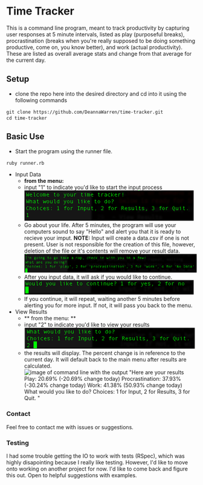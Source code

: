 # Time Tracker

This is a command line program, meant to track productivity by capturing user responses at 5 minute intervals, listed as play (purposeful breaks), procrastination (breaks when you're really supposed to be doing something productive, come on, you know better), and work (actual productivity). These are listed as overall average stats and change from that average for the current day.

## Setup

- clone the repo here into the desired directory and cd into it using the following commands

````
git clone https://github.com/DeannaWarren/time-tracker.git
cd time-tracker
````
## Basic Use

- Start the program using the runner file.

````
ruby runner.rb
````
- Input Data
  - **from the menu:**
  - input "1" to indicate you'd like to start the input process
  ![image of command line with the output "Welcome to your time tracker! What would you like to do? Choices: 1 for Input, 2 for Results, 3 for Quit.". The line below shows the user input as "1"](imgs/menu-to-input.png)
  - Go about your life. After 5 minutes, the program will use your computers sound to say "Hello" and alert you that it is ready to recieve your imput. **NOTE:** Input will create a data.csv if one is not present. User is not responsible for the creation of this file, however, deletion of the file or it's contents will remove your result data.
  ![image of command line with the output "I'm going to go take a nap, check in with you in a few! What are you doing? Choices: 1 for 'play', 2 for 'procrastination', 3 for 'work', 4 for 'No Data'". The line below is ready for input](imgs/input-menu.png)
  - After you input data, it will ask if you would like to continue.
  ![image of command line with output "Would you like to continue? 1 for yes, 2 for no" The line below is ready for input.](imgs/input-end.png)
  - If you continue, it will repeat, waiting another 5 minutes before alerting you for more input. If not, it will pass you back to the menu. 
- View Results
	- ** from the menu: **
	- input "2" to indicate you'd like to view your results
  ![image of command line with the output "Welcome to your time tracker! What would you like to do? Choices: 1 for Input, 2 for Results, 3 for Quit.". The line below shows the user input as "2" next to the cursor](imgs/menu-to-results.png)
  	- the results will display. The percent change is in reference to the current day. It will default back to the main menu after results are calculated.
  	![image of command line with the output "Here are your results Play: 20.69%  (-20.69% change today) Procrastination: 37.93%  (-30.24% change today) Work: 41.38% (50.93% change today) What would you like to do? Choices: 1 for Input, 2 for Results, 3 for Quit.
"](imgs/results.png)

### Contact
Feel free to contact me with issues or suggestions. 

### Testing
I had some trouble getting the IO to work with tests (RSpec), which was highly disapointing because I really like testing. However, I'd like to move onto working on another project for now. I'd like to come back and figure this out. Open to helpful suggestions with examples. 

